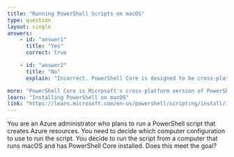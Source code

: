 ```yaml
---
title: "Running PowerShell Scripts on macOS"
type: question
layout: single
answers:
    - id: "answer1"
      title: "Yes"
      correct: true

    - id: "answer2"
      title: "No"
      explain: "Incorrect. PowerShell Core is designed to be cross-platform and runs on macOS, Linux, and Windows. With PowerShell Core installed on macOS, you can install and use the Az PowerShell module to manage Azure resources just as you would on Windows."

more: "PowerShell Core is Microsoft's cross-platform version of PowerShell that runs on Windows, Linux, and macOS. When combined with the Az PowerShell module, it provides full Azure management capabilities regardless of the operating system."
learn: "Installing PowerShell on macOS"
link: "https://learn.microsoft.com/en-us/powershell/scripting/install/installing-powershell-on-macos"
---
```


You are an Azure administrator who plans to run a PowerShell script that creates Azure resources. You need to decide which computer configuration to use to run the script. You decide to run the script from a computer that runs macOS and has PowerShell Core installed. Does this meet the goal?